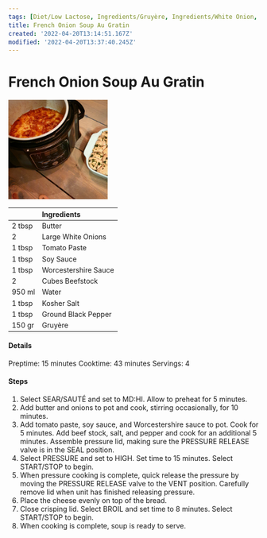 ```yaml
---
tags: [Diet/Low Lactose, Ingredients/Gruy­è­re, Ingredients/White Onion, Meal Course/Soup, Notebooks/Cooking/Recipes, Tools/Ninja Foodi]
title: French Onion Soup Au Gratin
created: '2022-04-20T13:14:51.167Z'
modified: '2022-04-20T13:37:40.245Z'
---
```


# French Onion Soup Au Gratin

<img src="../attachments/Food Pictures/French Onion Soup Au Gratin 01.jpg" width="200" height="200" /> 

|  | Ingredients |
| :---- | :---- |
| 2 tbsp | Butter |
| 2 | Large White Onions |
| 1 tbsp | Tomato Paste |
| 1 tbsp | Soy Sauce |
| 1 tbsp | Worcestershire Sauce |
| 2 | Cubes Beefstock |
| 950 ml | Water |
| 1 tbsp | Kosher Salt |
| 1 tbsp | Ground Black Pepper |
| 150 gr | Gruy­è­re |

#### Details

Preptime:   15 minutes
Cooktime:   43 minutes
Servings:   4

#### Steps
1. Select SEAR/SAUTÉ and set to MD:HI. Allow to preheat for 5 minutes.
2. Add butter and onions to pot and cook, stirring occasionally, for 10 minutes.
3. Add tomato paste, soy sauce, and Worcestershire sauce to pot. Cook for 5 minutes. Add beef stock, salt, and pepper and cook for an additional 5 minutes. Assemble pressure lid, making sure the PRESSURE RELEASE valve is in the SEAL position.
4. Select PRESSURE and set to HIGH. Set time to 15 minutes. Select START/STOP to begin.
5. When pressure cooking is complete, quick release the pressure by moving the PRESSURE RELEASE valve to the VENT position. Carefully remove lid when unit has finished releasing pressure.
6. Place the cheese evenly on top of the bread.
7. Close crisping lid. Select BROIL and set time to 8 minutes. Select START/STOP to begin.
8. When cooking is complete, soup is ready to serve.
